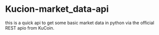 # Kucion-market_data-api

this is a quick api to get some basic market data in python via the official REST apio from KuCoin.
